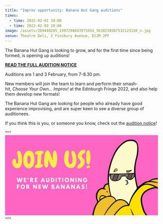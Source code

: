 ```yaml
---
title: "Improv opportunity: Banana Hut Gang auditions"
times:
  - time: 2022-02-01 19:00
  - time: 2022-02-03 19:00
image: /assets/269448285_1597298843975454_5638259367532123150_n.jpg
venue: Theatre Deli, 2 Finsbury Avenue, EC2M 2PF
---
```

The Banana Hut Gang is looking to grow, and for the first time since being formed, is opening up auditions!

**[READ THE FULL AUDITION NOTICE](https://docs.google.com/document/d/1-xqqJ63kKp9HCeC8rPMHXHyQmIiV6msRY1AtfTGkcD0/edit)**

Auditions are 1 and 3 February, from 7-8.30 pm. 

New members will join the team to learn and perform their smash-hit, *Choose Your Own... Improv!* at the Edinburgh Fringe 2022, and also help them develop new formats! 

The Banana Hut Gang are looking for people who already have good experience improvising, and are super keen to see a diverse group of auditionees. 

If you think this is you, or someone you know, check out the [audition notice](https://docs.google.com/document/d/1-xqqJ63kKp9HCeC8rPMHXHyQmIiV6msRY1AtfTGkcD0/edit)!

^^^ ![](/assets/269448285_1597298843975454_5638259367532123150_n.jpg)
^^^